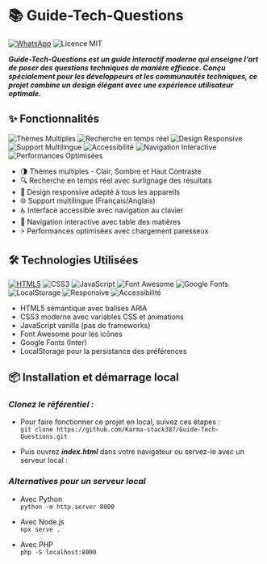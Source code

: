 # **📚 Guide-Tech-Questions**
[![WhatsApp](https://img.shields.io/badge/WhatsApp-25D366?style=for-the-badge&logo=whatsapp&logoColor=white)](https://wa.me/+241074327529)
![Licence MIT](https://img.shields.io/badge/Licence-MIT-blue)

***Guide-Tech-Questions est un guide interactif moderne qui enseigne l'art de poser des questions techniques de manière efficace. Conçu spécialement pour les développeurs et les communautés techniques, ce projet combine un design élégant avec une expérience utilisateur optimale.***

## **✨ Fonctionnalités**

![Thèmes Multiples](https://img.shields.io/badge/Thèmes%20Multiples-Clair%20%7C%20Sombre-212529?style=for-the-badge)
![Recherche en temps réel](https://img.shields.io/badge/Recherche%20en%20temps%20réel-2D384D?style=for-the-badge)
![Design Responsive](https://img.shields.io/badge/Design%20Responsive-Mobile%20%26%20Desktop-2563EB?style=for-the-badge&logo=react&logoColor=white)
![Support Multilingue](https://img.shields.io/badge/Multilingue-Français%20%7C%20Anglais-4285F4?style=for-the-badge&logo=google-translate&logoColor=white)
![Accessibilité](https://img.shields.io/badge/Accessibility-AA-orange?style=for-the-badge)
![Navigation Interactive](https://img.shields.io/badge/Navigation%20Interactive-Table%20des%20Matières-8B5CF6?style=for-the-badge)
![Performances Optimisées](https://img.shields.io/badge/Performances%20Optimisées-Rapide%20%26%20Fluide-16A34A?style=for-the-badge)

* 🌗 Thèmes multiples - Clair, Sombre et Haut Contraste
* 🔍 Recherche en temps réel avec surlignage des résultats
* 📱 Design responsive adapté à tous les appareils
* 🌐 Support multilingue (Français/Anglais)
* ♿ Interface accessible avec navigation au clavier
* 📖 Navigation interactive avec table des matières
* ⚡ Performances optimisées avec chargement paresseux

## 🛠️ **Technologies Utilisées**

[![HTML5](https://img.shields.io/badge/HTML5-E34F26?style=for-the-badge&logo=html5&logoColor=white)](https://via.placeholder.com/800x400?text=Guide-Tech-Questions+Preview)
![CSS3](https://img.shields.io/badge/CSS3-1572B6?style=for-the-badge&logo=css3&logoColor=white)
![JavaScript](https://img.shields.io/badge/JavaScript-F7DF1E?style=for-the-badge&logo=javascript&logoColor=black)
![Font Awesome](https://img.shields.io/badge/Font%20Awesome-5282C1?style=for-the-badge&logo=font-awesome&logoColor=white)
![Google Fonts](https://img.shields.io/badge/Google%20Fonts-4285F4?style=for-the-badge&logo=google&logoColor=white)
![LocalStorage](https://img.shields.io/badge/LocalStorage-Persistance-green?style=for-the-badge)
![Responsive](https://img.shields.io/badge/Responsive-Yes-green?style=for-the-badge)
![Accessibilité](https://img.shields.io/badge/Accessibility-AA-orange?style=for-the-badge)

* HTML5 sémantique avec balises ARIA
* CSS3 moderne avec variables CSS et animations
* JavaScript vanilla (pas de frameworks)
* Font Awesome pour les icônes
* Google Fonts (Inter)
* LocalStorage pour la persistance des préférences

## **📦 Installation et démarrage local**

### *Clonez le référentiel :*
   
* Pour faire fonctionner ce projet en local, suivez ces étapes :<br>
`git clone https://github.com/Karma-stack387/Guide-Tech-Questions.git`

* Puis ouvrez ***index.html*** dans votre navigateur ou servez-le avec un serveur local :

### *Alternatives pour un serveur local*

* Avec Python<br>
`python -m http.server 8000`

* Avec Node.js<br>
`npx serve .`

* Avec PHP<br>
`php -S localhost:8000`
